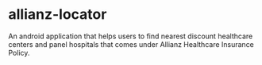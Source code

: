 # allianz-locator
An android application that helps users to find nearest discount healthcare centers and panel hospitals that comes under Allianz Healthcare Insurance Policy.
